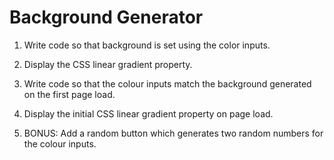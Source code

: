 # Background Generator 
 
1. Write code so that background is set using the color inputs. 

2. Display the CSS linear gradient property.

3. Write code so that the colour inputs match the background generated on the first page load. 

4. Display the initial CSS linear gradient property on page load.

5. BONUS: Add a random button which generates two random numbers for the colour inputs.

